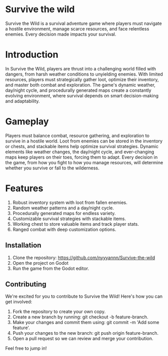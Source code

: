 
# Survive the wild
Survive the Wild is a survival adventure game where players must navigate a hostile environment, manage scarce resources, and face relentless enemies. Every decision made impacts your survival.

# Introduction
In Survive the Wild, players are thrust into a challenging world filled with dangers, from harsh weather conditions to unyielding enemies. With limited resources, players must strategically gather loot, optimize their inventory, and master both combat and exploration. The game's dynamic weather, day/night cycle, and procedurally generated maps create a constantly evolving environment, where survival depends on smart decision-making and adaptability.

# Gameplay
Players must balance combat, resource gathering, and exploration to survive in a hostile world. Loot from enemies can be stored in the inventory or chests, and stackable items help optimize survival strategies. Dynamic elements like weather changes, the day/night cycle, and ever-changing maps keep players on their toes, forcing them to adapt. Every decision in the game, from how you fight to how you manage resources, will determine whether you survive or fall to the wilderness.

# Features
1. Robust inventory system with loot from fallen enemies.
2. Random weather patterns and a day/night cycle.
3. Procedurally generated maps for endless variety.
4. Customizable survival strategies with stackable items.
5. Working chest to store valuable items and track player stats.
6. Ranged combat with deep customization options.

## Installation
1. Clone the repository:
	https://github.com/nyyyannn/Survive-the-wild
2. Open the project on Godot
3. Run the game from the Godot editor.

## Contributing
We're excited for you to contribute to Survive the Wild! Here's how you can get involved:

1. Fork the repository to create your own copy.
2. Create a new branch by running: git checkout -b feature-branch.
3. Make your changes and commit them using: git commit -m 'Add some feature'.
4. Push your changes to the new branch: git push origin feature-branch.
5. Open a pull request so we can review and merge your contribution.

Feel free to jump in!
